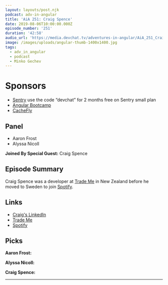 ```yaml
---
layout: layouts/post.njk
podcast: adv-in-angular
title: 'AiA 251: Craig Spence'
date: 2019-08-06T10:00:00.000Z
episode_number: '251'
duration: '42:58'
audio_url: 'https://media.devchat.tv/adventures-in-angular/AiA_251_Craig_Spence.mp3'
image: /images/uploads/angular-thumb-1400x1400.jpg
tags:
  - adv_in_angular
  - podcast
  - Minko Gechev
---
```

# Sponsors

* [Sentry](https://sentry.io/welcome/) use the code “devchat” for 2 months free on Sentry small plan
* [Angular Bootcamp](https://angularbootcamp.com/)
* [CacheFly](https://www.cachefly.com/)

## Panel

* Aaron Frost
* Alyssa Nicoll

**Joined By Special Guest:** Craig Spence

## Episode Summary

Craig Spence was a developer at [Trade Me](https://www.trademe.co.nz/) in New Zealand before he moved to Sweden to join [Spotify](https://www.spotify.com/).

## Links

* [Craig's LinkedIn](https://www.linkedin.com/in/craig-spence/)
* [Trade Me](https://www.trademe.co.nz/) 
* [Spotify](https://www.spotify.com/)

## Picks

**Aaron Frost:**

**Alyssa Nicoll:**

**Craig Spence:**

- - -
